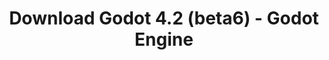 ---
# Generated by /tools/generators/src/download_archive_generator !!! do not edit by hand !!!
title: 'Download Godot 4.2 (beta6) - Godot Engine'
type: 'download/archive'
name: '4.2'
flavor: 'beta6'
release_date: '2023-11-13T03:00:00-00:00'
release_notes: 'article/dev-snapshot-godot-4-2-beta-6/'
primaryPlatforms:
  - 'android.apk'
  - 'linux.64'
  - 'macos.universal'
  - 'windows.64'
  - 'web'
  - 'templates'
links:
  android.apk:
    name: 'android.apk'
    title: 'Android'
    caption: 'APK Universal (ARM64 + ARMv7 + x86_64 + x86)'
    tags:
      - 'APK download'
      - 'ARM64/v7'
      - 'x86 (64 & 32 bit)'
    hosts:
      github_builds:
        regular: 'https://github.com/godotengine/godot-builds/releases/download/4.2-beta6/Godot_v4.2-beta6_android_editor.apk'
        mono: '#'
      github:
        regular: 'https://github.com/godotengine/godot/releases/download/4.2-beta6/Godot_v4.2-beta6_android_editor.apk'
        mono: '#'
  linux.64:
    name: 'linux.64'
    title: 'Linux'
    caption: 'Padrão (x86_64)'
    tags:
      - '64 bit'
    hosts:
      github_builds:
        regular: 'https://github.com/godotengine/godot-builds/releases/download/4.2-beta6/Godot_v4.2-beta6_linux.x86_64.zip'
        mono: 'https://github.com/godotengine/godot-builds/releases/download/4.2-beta6/Godot_v4.2-beta6_mono_linux_x86_64.zip'
      github:
        regular: 'https://github.com/godotengine/godot/releases/download/4.2-beta6/Godot_v4.2-beta6_linux.x86_64.zip'
        mono: 'https://github.com/godotengine/godot/releases/download/4.2-beta6/Godot_v4.2-beta6_mono_linux_x86_64.zip'
  macos.universal:
    name: 'macos.universal'
    title: 'macOS'
    caption: 'Universal (x86_64 + Silício da Apple)'
    tags:
      - 'Intel/Apple Silicon'
      - '64 bit'
    hosts:
      github_builds:
        regular: 'https://github.com/godotengine/godot-builds/releases/download/4.2-beta6/Godot_v4.2-beta6_macos.universal.zip'
        mono: 'https://github.com/godotengine/godot-builds/releases/download/4.2-beta6/Godot_v4.2-beta6_mono_macos.universal.zip'
      github:
        regular: 'https://github.com/godotengine/godot/releases/download/4.2-beta6/Godot_v4.2-beta6_macos.universal.zip'
        mono: 'https://github.com/godotengine/godot/releases/download/4.2-beta6/Godot_v4.2-beta6_mono_macos.universal.zip'
  windows.64:
    name: 'windows.64'
    title: 'Windows'
    caption: 'Padrão (x86_64)'
    tags:
      - '64 bit'
    hosts:
      github_builds:
        regular: 'https://github.com/godotengine/godot-builds/releases/download/4.2-beta6/Godot_v4.2-beta6_win64.exe.zip'
        mono: 'https://github.com/godotengine/godot-builds/releases/download/4.2-beta6/Godot_v4.2-beta6_mono_win64.zip'
      github:
        regular: 'https://github.com/godotengine/godot/releases/download/4.2-beta6/Godot_v4.2-beta6_win64.exe.zip'
        mono: 'https://github.com/godotengine/godot/releases/download/4.2-beta6/Godot_v4.2-beta6_mono_win64.zip'
  web:
    name: 'web'
    title: 'Editor Web'
    caption: ''
    tags:
      - 'Self-hosted'
      - 'Cross-platform'
    hosts:
      github_builds:
        regular: 'https://github.com/godotengine/godot-builds/releases/download/4.2-beta6/Godot_v4.2-beta6_web_editor.zip'
        mono: '#'
      github:
        regular: 'https://github.com/godotengine/godot/releases/download/4.2-beta6/Godot_v4.2-beta6_web_editor.zip'
        mono: '#'
  linux.arm64:
    name: 'linux.arm64'
    title: 'Linux'
    caption: 'Padrão (ARM64)'
    tags:
      - 'ARM64'
      - '64 bit'
    hosts:
      github_builds:
        regular: 'https://github.com/godotengine/godot-builds/releases/download/4.2-beta6/Godot_v4.2-beta6_linux.arm64.zip'
        mono: 'https://github.com/godotengine/godot-builds/releases/download/4.2-beta6/Godot_v4.2-beta6_mono_linux_arm64.zip'
      github:
        regular: 'https://github.com/godotengine/godot/releases/download/4.2-beta6/Godot_v4.2-beta6_linux.arm64.zip'
        mono: 'https://github.com/godotengine/godot/releases/download/4.2-beta6/Godot_v4.2-beta6_mono_linux_arm64.zip'
  linux.32:
    name: 'linux.32'
    title: 'Linux'
    caption: 'Padrão (x86)'
    tags:
      - '32 bit'
    hosts:
      github_builds:
        regular: 'https://github.com/godotengine/godot-builds/releases/download/4.2-beta6/Godot_v4.2-beta6_linux.x86_32.zip'
        mono: 'https://github.com/godotengine/godot-builds/releases/download/4.2-beta6/Godot_v4.2-beta6_mono_linux_x86_32.zip'
      github:
        regular: 'https://github.com/godotengine/godot/releases/download/4.2-beta6/Godot_v4.2-beta6_linux.x86_32.zip'
        mono: 'https://github.com/godotengine/godot/releases/download/4.2-beta6/Godot_v4.2-beta6_mono_linux_x86_32.zip'
  linux.arm32:
    name: 'linux.arm32'
    title: 'Linux'
    caption: 'Padrão (ARM32)'
    tags:
      - 'ARM32'
      - '32 bit'
    hosts:
      github_builds:
        regular: 'https://github.com/godotengine/godot-builds/releases/download/4.2-beta6/Godot_v4.2-beta6_linux.arm32.zip'
        mono: 'https://github.com/godotengine/godot-builds/releases/download/4.2-beta6/Godot_v4.2-beta6_mono_linux_arm32.zip'
      github:
        regular: 'https://github.com/godotengine/godot/releases/download/4.2-beta6/Godot_v4.2-beta6_linux.arm32.zip'
        mono: 'https://github.com/godotengine/godot/releases/download/4.2-beta6/Godot_v4.2-beta6_mono_linux_arm32.zip'
  windows.32:
    name: 'windows.32'
    title: 'Windows'
    caption: 'Padrão (x86)'
    tags:
      - '32 bit'
    hosts:
      github_builds:
        regular: 'https://github.com/godotengine/godot-builds/releases/download/4.2-beta6/Godot_v4.2-beta6_win32.exe.zip'
        mono: 'https://github.com/godotengine/godot-builds/releases/download/4.2-beta6/Godot_v4.2-beta6_mono_win32.zip'
      github:
        regular: 'https://github.com/godotengine/godot/releases/download/4.2-beta6/Godot_v4.2-beta6_win32.exe.zip'
        mono: 'https://github.com/godotengine/godot/releases/download/4.2-beta6/Godot_v4.2-beta6_mono_win32.zip'
  aar_library:
    name: 'aar_library'
    title: 'Biblioteca de AAR'
    caption: ''
    tags:
      - 'Android plugins'
      - 'Java'
      - 'Kotlin'
    hosts:
      github_builds:
        regular: 'https://github.com/godotengine/godot-builds/releases/download/4.2-beta6/godot-lib.4.2.beta6.template_release.aar'
        mono: '#'
      github:
        regular: 'https://github.com/godotengine/godot/releases/download/4.2-beta6/godot-lib.4.2.beta6.template_release.aar'
        mono: '#'
  templates:
    name: 'templates'
    title: 'Modelos de exportação'
    caption: ''
    tags:
      - 'Utilizado para exportar os seus jogos para todas as plataformas suportadas'
    hosts:
      github_builds:
        regular: 'https://github.com/godotengine/godot-builds/releases/download/4.2-beta6/Godot_v4.2-beta6_export_templates.tpz'
        mono: 'https://github.com/godotengine/godot-builds/releases/download/4.2-beta6/Godot_v4.2-beta6_mono_export_templates.tpz'
      github:
        regular: 'https://github.com/godotengine/godot/releases/download/4.2-beta6/Godot_v4.2-beta6_export_templates.tpz'
        mono: 'https://github.com/godotengine/godot/releases/download/4.2-beta6/Godot_v4.2-beta6_mono_export_templates.tpz'
---